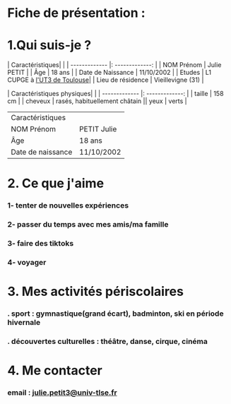 # Fiche de présentation :

# 1.Qui suis-je ?


| Caractéristiques|         |  | ------------- |: -------------: | | NOM Prénom      |       Julie PETIT       | | Âge     |        18  ans     | | Date de Naissance      |  11/10/2002       | | Etudes      |        L1 CUPGE à [l'UT3 de Toulouse](https://www.univ-tlse3.fr/)| | Lieu de résidence     |        Vieillevigne (31)       | 


| Caractéristiques physiques|       |   | ------------- |: -------------: | | taille      |       158 cm       | | cheveux     |        rasés, habituellement châtain     || yeux     |        verts      | 
	
<table>
    <tr>
	    <td>Caractéristiques</td><td> </td>
    </tr>
	    <td>NOM Prénom</td> <td>PETIT Julie</td>
    <tr>	
	<td>Âge</td> <td>18 ans</td>
    </tr>
	<td>Date de naissance</td> <td>11/10/2002</td>
</table>

# 2. Ce que j'aime

### 1- tenter de nouvelles expériences
### 2- passer du temps avec mes amis/ma famille
### 3- faire des tiktoks
### 4- voyager

# 3. Mes activités périscolaires
### . sport : gymnastique(grand écart), badminton, ski en période hivernale
### . découvertes culturelles : théâtre, danse, cirque, cinéma

# 4. Me contacter
### email : julie.petit3@univ-tlse.fr

